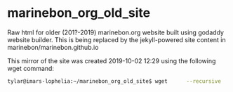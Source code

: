 # marinebon_org_old_site
Raw html for older (201?-2019) marinebon.org website built using godaddy website builder.
This is being replaced by the jekyll-powered site content in marinebon/marinebon.github.io

This mirror of the site was created 2019-10-02 12:29 using the following wget command:

```bash
tylar@imars-lophelia:~/marinebon_org_old_site$ wget      --recursive     --page-requisites      --html-extension      --convert-links      --domains marinebon.org     www.marinebon.org
```
